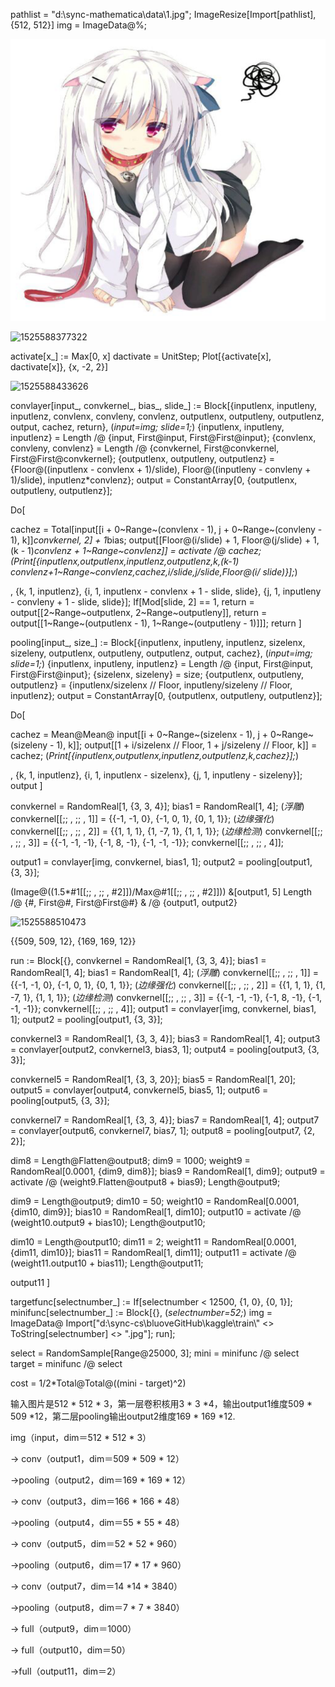 pathlist = "d:\\sync-mathematica\\data\\1.jpg";
ImageResize[Import[pathlist], {512, 512}]
img = ImageData@%;

![](img\1525588327442.png)

![1525588377322](C:\Users\bluove\AppData\Local\Temp\1525588377322.png)

activate[x_] := Max[0, x]
dactivate = UnitStep;
Plot[{activate[x], dactivate[x]}, {x, -2, 2}]

![1525588433626](C:\Users\bluove\AppData\Local\Temp\1525588433626.png)

convlayer[input_, convkernel_, bias_, slide_] := 
 Block[{inputlenx, inputleny, inputlenz, convlenx, convleny, convlenz,
    outputlenx, outputleny, outputlenz, output, cachez, return},
  (*input=img;
  slide=1;*)
  {inputlenx, inputleny, inputlenz} = 
   Length /@ {input, First@input, First@First@input};
  {convlenx, convleny, convlenz} = 
   Length /@ {convkernel, First@convkernel, First@First@convkernel};
  {outputlenx, outputleny, 
    outputlenz} = {Floor@((inputlenx - convlenx + 1)/slide), 
    Floor@((inputleny - convleny + 1)/slide), inputlenz*convlenz};
  output = ConstantArray[0, {outputlenx, outputleny, outputlenz}];

  Do[

   cachez = 
    Total[input[[i + 0~Range~(convlenx - 1), 
        j + 0~Range~(convleny - 1), k]]*convkernel, 2] + 1*bias;
   output[[Floor@(i/slide) + 1, 
     Floor@(j/slide) + 1, (k - 1)*convlenz + 1~Range~convlenz]] = 
    activate /@ cachez;
   (*Print[{inputlenx,outputlenx,inputlenz,outputlenz,k,(k-1)*
   convlenz+1~Range~convlenz,cachez,i/slide,j/slide,Floor@(i/
   slide)}];*)

   , {k, 1, inputlenz}, {i, 1, inputlenx - convlenx + 1 - slide, 
    slide}, {j, 1, inputleny - convleny + 1 - slide, slide}];
  If[Mod[slide, 2] == 1, 
   return = output[[2~Range~outputlenx, 2~Range~outputleny]], 
   return = 
    output[[1~Range~(outputlenx - 1), 1~Range~(outputleny - 1)]]];
  return
  ]



pooling[input_, size_] := 
 Block[{inputlenx, inputleny, inputlenz, sizelenx, sizeleny, 
   outputlenx, outputleny, outputlenz, output, cachez},
  (*input=img;
  slide=1;*)
  {inputlenx, inputleny, inputlenz} = 
   Length /@ {input, First@input, First@First@input};
  {sizelenx, sizeleny} = size;
  {outputlenx, outputleny, outputlenz} = {inputlenx/sizelenx // Floor,
     inputleny/sizeleny // Floor, inputlenz};
  output = ConstantArray[0, {outputlenx, outputleny, outputlenz}];

  Do[

   cachez = 
    Mean@Mean@
      input[[i + 0~Range~(sizelenx - 1), j + 0~Range~(sizeleny - 1), 
       k]];
   output[[1 + i/sizelenx // Floor, 1 + j/sizeleny // Floor, k]] = 
    cachez;
   (*Print[{inputlenx,outputlenx,inputlenz,outputlenz,k,cachez}];*)

   , {k, 1, inputlenz}, {i, 1, inputlenx - sizelenx}, {j, 1, 
    inputleny - sizeleny}];
  output
  ]



convkernel = RandomReal[1, {3, 3, 4}];
bias1 = RandomReal[1, 4];
(*浮雕*)
convkernel[[;; , ;; , 1]] = {{-1, -1, 0}, {-1, 0, 1}, {0, 1, 1}};
(*边缘强化*)
convkernel[[;; , ;; , 2]] = {{1, 1, 1}, {1, -7, 1}, {1, 1, 1}};
(*边缘检测*)
convkernel[[;; , ;; , 3]] = {{-1, -1, -1}, {-1, 8, -1}, {-1, -1, -1}};
convkernel[[;; , ;; , 4]];



output1 = convlayer[img, convkernel, bias1, 1];
output2 = pooling[output1, {3, 3}];

(Image@((1.5*#1[[;; , ;; , #2]])/Max@#1[[;; , ;; , #2]])) &[output1, 5]
Length /@ {#, First@#, First@First@#} & /@ {output1, output2}

![1525588510473](C:\Users\bluove\AppData\Local\Temp\1525588510473.png)

{{509, 509, 12}, {169, 169, 12}}



run := Block[{},
  convkernel = RandomReal[1, {3, 3, 4}];
  bias1 = RandomReal[1, 4];
  bias1 = RandomReal[1, 4];
  (*浮雕*)
  convkernel[[;; , ;; , 1]] = {{-1, -1, 0}, {-1, 0, 1}, {0, 1, 1}};
  (*边缘强化*)
  convkernel[[;; , ;; , 2]] = {{1, 1, 1}, {1, -7, 1}, {1, 1, 1}};
  (*边缘检测*)
  convkernel[[;; , ;; , 3]] = {{-1, -1, -1}, {-1, 
     8, -1}, {-1, -1, -1}};
  convkernel[[;; , ;; , 4]];
  output1 = convlayer[img, convkernel, bias1, 1];
  output2 = pooling[output1, {3, 3}];

  convkernel3 = RandomReal[1, {3, 3, 4}];
  bias3 = RandomReal[1, 4];
  output3 = convlayer[output2, convkernel3, bias3, 1];
  output4 = pooling[output3, {3, 3}];

  convkernel5 = RandomReal[1, {3, 3, 20}];
  bias5 = RandomReal[1, 20];
  output5 = convlayer[output4, convkernel5, bias5, 1];
  output6 = pooling[output5, {3, 3}];

  convkernel7 = RandomReal[1, {3, 3, 4}];
  bias7 = RandomReal[1, 4];
  output7 = convlayer[output6, convkernel7, bias7, 1];
  output8 = pooling[output7, {2, 2}];

  dim8 = Length@Flatten@output8;
  dim9 = 1000;
  weight9 = RandomReal[0.0001, {dim9, dim8}];
  bias9 = RandomReal[1, dim9];
  output9 = activate /@ (weight9.Flatten@output8 + bias9);
  Length@output9;

  dim9 = Length@output9;
  dim10 = 50;
  weight10 = RandomReal[0.0001, {dim10, dim9}];
  bias10 = RandomReal[1, dim10];
  output10 = activate /@ (weight10.output9 + bias10);
  Length@output10;

  dim10 = Length@output10;
  dim11 = 2;
  weight11 = RandomReal[0.0001, {dim11, dim10}];
  bias11 = RandomReal[1, dim11];
  output11 = activate /@ (weight11.output10 + bias11);
  Length@output11;

  output11
  ]



targetfunc[selectnumber_] := If[selectnumber < 12500, {1, 0}, {0, 1}];
minifunc[selectnumber_] := Block[{},
   (*selectnumber=52;*)
   img = ImageData@
     Import["d:\\sync-cs\\bluoveGitHub\\kaggle\\train\\" <> 
       ToString[selectnumber] <> ".jpg"];
   run];

select = RandomSample[Range@25000, 3];
mini = minifunc /@ select
target = minifunc /@ select



cost = 1/2*Total@Total@((mini - target)^2)



输入图片是512 * 512 * 3，第一层卷积核用3 * 3 *4，输出output1维度509 * 509 *12，第二层pooling输出output2维度169 * 169 *12.

img（input，dim＝512 * 512 * 3） 

-> conv（output1，dim＝509 * 509 * 12） 

->pooling（output2，dim＝169 * 169 * 12） 

-> conv（output3，dim＝166 * 166 * 48） 

->pooling（output4，dim＝55 * 55 * 48） 

-> conv（output5，dim＝52 * 52 * 960） 

->pooling（output6，dim＝17 * 17 * 960） 

-> conv（output7，dim＝14 *14 * 3840） 

->pooling（output8，dim＝7 * 7 * 3840） 

-> full（output9，dim＝1000）

-> full（output10，dim＝50）

->full（output11，dim＝2）

